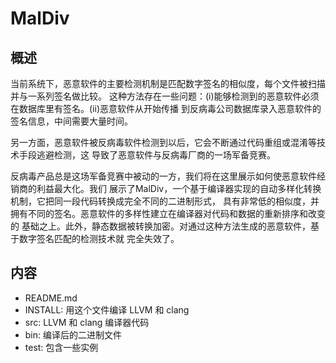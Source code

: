 MalDiv
======

概述
--------

  当前系统下，恶意软件的主要检测机制是匹配数字签名的相似度，每个文件被扫描并与一系列签名做比较。
这种方法存在一些问题：(i)能够检测到的恶意软件必须在数据库里有签名。(ii)恶意软件从开始传播
到反病毒公司数据库录入恶意软件的签名信息，中间需要大量时间。

  另一方面，恶意软件被反病毒软件检测到以后，它会不断通过代码重组或混淆等技术手段逃避检测，这
导致了恶意软件与反病毒厂商的一场军备竞赛。

  反病毒产品总是这场军备竞赛中被动的一方，我们将在这里展示如何使恶意软件经销商的利益最大化。我们
展示了MalDiv，一个基于编译器实现的自动多样化转换机制，它把同一段代码转换成完全不同的二进制形式，
具有非常低的相似度，并拥有不同的签名。恶意软件的多样性建立在编译器对代码和数据的重新排序和改变的
基础之上。此外，静态数据被转换加密。对通过这种方法生成的恶意软件，基于数字签名匹配的检测技术就
完全失效了。


内容
--------

- README.md
- INSTALL:    用这个文件编译 LLVM 和 clang
- src:        LLVM 和 clang 编译器代码
- bin:        编译后的二进制文件
- test:       包含一些实例

